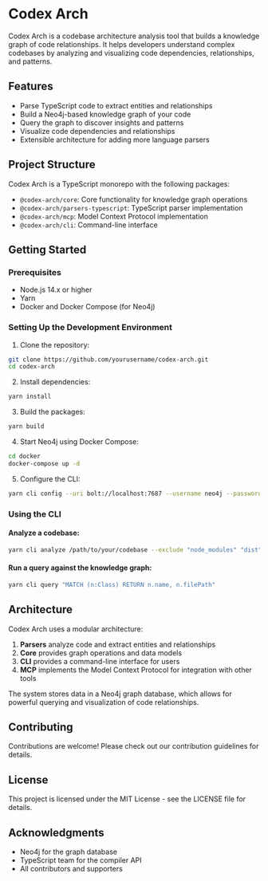 # Codex Arch

Codex Arch is a codebase architecture analysis tool that builds a knowledge graph of code relationships. It helps developers understand complex codebases by analyzing and visualizing code dependencies, relationships, and patterns.

## Features

- Parse TypeScript code to extract entities and relationships
- Build a Neo4j-based knowledge graph of your code
- Query the graph to discover insights and patterns
- Visualize code dependencies and relationships
- Extensible architecture for adding more language parsers

## Project Structure

Codex Arch is a TypeScript monorepo with the following packages:

- `@codex-arch/core`: Core functionality for knowledge graph operations
- `@codex-arch/parsers-typescript`: TypeScript parser implementation
- `@codex-arch/mcp`: Model Context Protocol implementation 
- `@codex-arch/cli`: Command-line interface

## Getting Started

### Prerequisites

- Node.js 14.x or higher
- Yarn
- Docker and Docker Compose (for Neo4j)

### Setting Up the Development Environment

1. Clone the repository:

```bash
git clone https://github.com/yourusername/codex-arch.git
cd codex-arch
```

2. Install dependencies:

```bash
yarn install
```

3. Build the packages:

```bash
yarn build
```

4. Start Neo4j using Docker Compose:

```bash
cd docker
docker-compose up -d
```

5. Configure the CLI:

```bash
yarn cli config --uri bolt://localhost:7687 --username neo4j --password password
```

### Using the CLI

#### Analyze a codebase:

```bash
yarn cli analyze /path/to/your/codebase --exclude "node_modules" "dist"
```

#### Run a query against the knowledge graph:

```bash
yarn cli query "MATCH (n:Class) RETURN n.name, n.filePath"
```

## Architecture

Codex Arch uses a modular architecture:

1. **Parsers** analyze code and extract entities and relationships
2. **Core** provides graph operations and data models
3. **CLI** provides a command-line interface for users
4. **MCP** implements the Model Context Protocol for integration with other tools

The system stores data in a Neo4j graph database, which allows for powerful querying and visualization of code relationships.

## Contributing

Contributions are welcome! Please check out our contribution guidelines for details.

## License

This project is licensed under the MIT License - see the LICENSE file for details.

## Acknowledgments

- Neo4j for the graph database
- TypeScript team for the compiler API
- All contributors and supporters 
